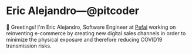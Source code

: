 # Eric Alejandro—@pitcoder


👋 Greetings! I'm Eric Alejandro, Software Engineer at [Pefai](https://pefai.com) working on reinventing e-commerce by creating new digital sales channels in order to minimize the physical exposure and therefore reducing COVID19 transmission risks.

